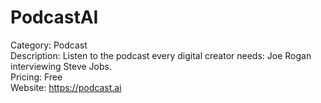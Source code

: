 # PodcastAI

Category: Podcast  
Description: Listen to the podcast every digital creator needs: Joe Rogan interviewing Steve Jobs.  
Pricing: Free  
Website: https://podcast.ai
